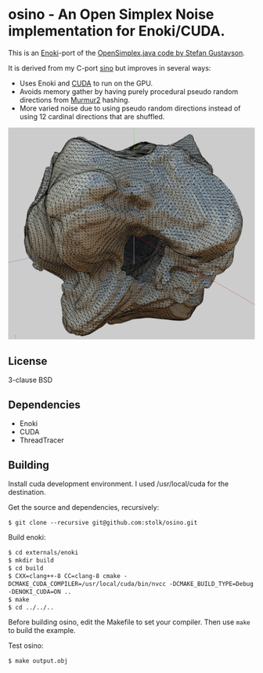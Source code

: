 # osino - An Open Simplex Noise implementation for Enoki/CUDA.

This is an 
[Enoki](https://github.com/mitsuba-renderer/enoki)-port
of the [OpenSimplex.java code by Stefan Gustavson](http://webstaff.itn.liu.se/~stegu/simplexnoise/SimplexNoise.java).

It is derived from my C-port [sino](https://github.com/stolk/sino) but improves in several ways:

* Uses Enoki and [CUDA](https://developer.nvidia.com/cuda-downloads) to run on the GPU.
* Avoids memory gather by having purely procedural pseudo random directions from [Murmur2](https://en.wikipedia.org/wiki/MurmurHash) hashing.
* More varied noise due to using pseudo random directions instead of using 12 cardinal directions that are shuffled.

![Procgen Asteroid](images/asteroid.png "Procgen Asteroid")

## License
3-clause BSD

## Dependencies
* Enoki
* CUDA
* ThreadTracer

## Building

Install cuda development environment. I used /usr/local/cuda for the destination.

Get the source and dependencies, recursively:

```
$ git clone --recursive git@github.com:stolk/osino.git
```

Build enoki:

```
$ cd externals/enoki
$ mkdir build
$ cd build
$ CXX=clang++-8 CC=clang-8 cmake -DCMAKE_CUDA_COMPILER=/usr/local/cuda/bin/nvcc -DCMAKE_BUILD_TYPE=Debug -DENOKI_CUDA=ON ..
$ make
$ cd ../../..
```

Before building osino, edit the Makefile to set your compiler.
Then use `make` to build the example.

Test osino:
```
$ make output.obj
```



